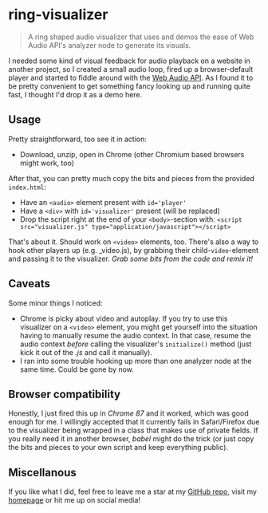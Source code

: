 # ring-visualizer
>A ring shaped audio visualizer that uses and demos the ease of Web Audio API's analyzer node to generate its visuals.

I needed some kind of visual feedback for audio playback on a website in another project, so I created a small audio loop, fired up a browser-default player and started to fiddle around with the [Web Audio API](https://webaudio.github.io/web-audio-api/#audionode). As I found it to be pretty convenient to get something fancy looking up and running quite fast, I thought I'd drop it as a demo here.

## Usage
Pretty straightforward, too see it in action:
* Download, unzip, open in Chrome (other Chromium based browsers might work, too)

After that, you can pretty much copy the bits and pieces from the provided `index.html`:
* Have an `<audio>` element present with `id='player'`
* Have a `<div>` with `id='visualizer'` present (will be replaced)
* Drop the script right at the end of your `<body>`-section with: `<script src="visualizer.js" type="application/javascript"></script>`

That's about it. Should work on `<video>` elements, too. There's also a way to hook other players up (e.g. _video.js), by grabbing their child-`video`-element and passing it to the visualizer.
_Grab some bits from the code and remix it!_

## Caveats
Some minor things I noticed:
* Chrome is picky about video and autoplay. If you try to use this visualizer on a `<video>` element, you might get yourself into the situation having to manually resume the audio context. In that case, resume the audio context _before_ calling the visualizer's `initialize()` method (just kick it out of the _.js_ and call it manually).
* I ran into some trouble hooking up more than one analyzer node at the same time. Could be gone by now.

## Browser compatibility
Honestly, I just fired this up in _Chrome 87_ and it worked, which was good enough for me. I willingly accepted that it currently fails in Safari/Firefox due to the visualizer being wrapped in a class that makes use of private fields. If you really need it in another browser, _babel_ might do the trick (or just copy the bits and pieces to your own script and keep everything public).

## Miscellanous
If you like what I did, feel free to leave me a star at my [GitHub repo](https://github.com/dyazdan/ring-visualizer), visit my [homepage](https://dyaz.de) or hit me up on social media!
